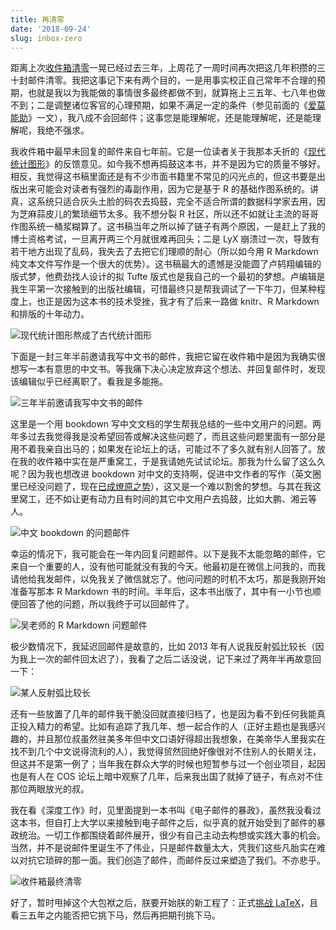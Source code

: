 ```yaml
---
title: 再清零
date: '2018-09-24'
slug: inbox-zero
---
```


距离上次[收件箱清零](/cn/2015/10/tidy/)一晃已经过去三年，上周花了一周时间再次把这几年积攒的三十封邮件清零。我把这事记下来有两个目的，一是用事实校正自己常年不合理的预期，也就是我以为我能做的事情很多最终都做不到，就算拖上三五年、七八年也做不到；二是调整诸位客官的心理预期，如果不满足一定的条件（参见前面的《[爱莫能助](/cn/2018/09/unable-to-help/)》一文），我八成不会回邮件；这事您是能理解呢，还是能理解呢，还是能理解呢，我绝不强求。

我收件箱中最早未回复的邮件来自七年前。它是一位读者关于我那本夭折的《[现代统计图形](https://www.dropbox.com/s/5akk893oxmapcp0/MSG-Yihui.pdf?dl=0)》的反馈意见。如今我不想再捣鼓这本书，并不是因为它的质量不够好。相反，我觉得这书稿里面还是有不少市面书籍里不常见的闪光点的，但这书要是出版出来可能会对读者有强烈的毒副作用，因为它是基于 R 的基础作图系统的。讲真，这系统只适合灰头土脸的码农去捣鼓，完全不适合所谓的数据科学家去用，因为芝麻蒜皮儿的繁琐细节太多。我不想分裂 R 社区，所以还不如就让主流的哥哥作图系统一桶浆糊算了。这书稿当年之所以掉了链子有两个原因，一是赶上了我的博士资格考试，一旦离开两三个月就很难再回头；二是 LyX 崩溃过一次，导致有若干地方出现了乱码，我失去了去把它们理顺的耐心（所以如今用 R Markdown 纯文本文件写作是一个很大的优势）。这书稿最大的遗憾是没能圆了卢鸫翔编辑的版式梦，他费劲找人设计的拟 Tufte 版式也是我自己的一个最初的梦想。卢编辑是我生平第一次接触到的出版社编辑，可惜最终只是帮我调试了一下牛刀，但某种程度上，也正是因为这本书的技术受挫，我才有了后来一路做 knitr、R Markdown 和排版的十年动力。

![现代统计图形熬成了古代统计图形](https://user-images.githubusercontent.com/163582/45963488-e760d180-bfe8-11e8-875e-109f7b931506.png#border)

下面是一封三年半前邀请我写中文书的邮件，我把它留在收件箱中是因为我确实很想写一本有意思的中文书。等我痛下决心决定放弃这个想法、并回复邮件时，发现该编辑似乎已经离职了。看我是多能拖。

![三年半前邀请我写中文书的邮件](https://user-images.githubusercontent.com/163582/45963495-e760d180-bfe8-11e8-8a0d-09a2516b5010.png#border)

这里是一个用 bookdown 写中文文档的学生帮我总结的一些中文用户的问题。两年多过去我觉得我是没希望回答或解决这些问题了，而且这些问题里面有一部分是用不着我亲自出马的；如果发在论坛上的话，可能过不了多久就有别人回答了。放在我的收件箱中实在是严重窝工，于是我请她先试试论坛。那我为什么留了这么久呢？因为我也想改进 bookdown 对中文的支持啊，促进中文作者的写作（英文圈里已经没问题了，现在[已成燎原之势](https://twitter.com/ladbroke/status/1042744619560263680)），这又是一个难以割舍的梦想。与其在我这里窝工，还不如让更有动力且有时间的其它中文用户去捣鼓，比如大鹏、湘云等人。

![中文 bookdown 的问题邮件](https://user-images.githubusercontent.com/163582/45963494-e760d180-bfe8-11e8-8551-7d7f20062a4f.png#border)

幸运的情况下，我可能会在一年内回复问题邮件。以下是我不太能忽略的邮件，它来自一个重要的人，没有他可能就没有我的今天。他最初是在微信上问我的，而我请他给我发邮件，以免我关了微信就忘了。他问问题的时机不太巧，那是我刚开始准备写那本 R Markdown 书的时间。半年后，这本书出版了，其中有一小节也顺便回答了他的问题，所以我终于可以回邮件了。

![吴老师的 R Markdown 问题邮件](https://user-images.githubusercontent.com/163582/45963490-e760d180-bfe8-11e8-80e0-6b5872182475.png#border)

极少数情况下，我延迟回邮件是故意的，比如 2013 年有人说我反射弧比较长（因为我上一次的邮件回太迟了），我看了之后二话没说，记下来过了两年半再故意回一下：

![某人反射弧比较长](https://user-images.githubusercontent.com/163582/45963487-e760d180-bfe8-11e8-9e3c-f599b5693474.png#border)

还有一些放置了几年的邮件我干脆没回就直接归档了，也是因为看不到任何我能真正投入精力的希望。比如有追踪了我几年、想一起合作的人（正好主题也是我感兴趣的，并且那位叔虽然驻美多年但中文口语好得超出我想象，在美帝华人里我实在找不到几个中文说得流利的人），我觉得贸然回绝好像很对不住别人的长期关注，但这并不是第一例了；当年我在群众大学的时候也短暂参与过一个创业项目，起因也是有人在 COS 论坛上暗中观察了几年，后来我出国了就掉了链子，有点对不住那位两眼放光的叔。

我在看《深度工作》时，见里面提到一本书叫《电子邮件的暴政》，虽然我没看过这本书，但自打上大学以来接触到电子邮件之后，似乎真的就开始受到了邮件的暴政统治。一切工作都围绕着邮件展开，很少有自己主动去构想或实践大事的机会。当然，并不是说邮件里诞生不了伟业，只是邮件数量太大，凭我们这些凡胎实在难以对抗它琐碎的那一面。我们创造了邮件，而邮件反过来塑造了我们。不亦悲乎。

![收件箱最终清零](https://user-images.githubusercontent.com/163582/45966389-98b73580-bff0-11e8-9e28-5df46f92475b.png#border)

好了，暂时甩掉这个大包袱之后，朕要开始朕的新工程了：正式[挑战 LaTeX](/cn/2018/05/relaxed/)，且看三五年之内能否把它挑下马，然后再把期刊挑下马。
